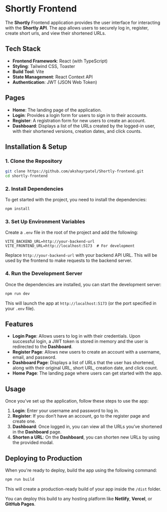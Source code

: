 # **Shortly Frontend**

The **Shortly** Frontend application provides the user interface for interacting with the **Shortly API**. The app allows users to securely log in, register, create short urls, and view their shortened URLs.

## **Tech Stack**

- **Frontend Framework**: React (with TypeScript)
- **Styling**: Tailwind CSS, Toaster
- **Build Tool**: Vite
- **State Management**: React Context API
- **Authentication**: JWT (JSON Web Token)

## **Pages**

- **Home**: The landing page of the application.
- **Login**: Provides a login form for users to sign in to their accounts.
- **Register**: A registration form for new users to create an account.
- **Dashboard**: Displays a list of the URLs created by the logged-in user, with their shortened versions, creation dates, and click counts.

## **Installation & Setup**

### **1. Clone the Repository**

```bash
git clone https://github.com/akshayrpatel/Shortly-frontend.git
cd shortly-frontend
```

### **2. Install Dependencies**

To get started with the project, you need to install the dependencies:

```bash
npm install
```

### **3. Set Up Environment Variables**

Create a `.env` file in the root of the project and add the following:

```env
VITE_BACKEND_URL=http://your-backend-url
VITE_FRONTEND_URL=http://localhost:5173  # For development
```

Replace `http://your-backend-url` with your backend API URL. This will be used by the frontend to make requests to the backend server.

### **4. Run the Development Server**

Once the dependencies are installed, you can start the development server:

```bash
npm run dev
```

This will launch the app at `http://localhost:5173` (or the port specified in your `.env` file).

## **Features**

- **Login Page**: Allows users to log in with their credentials. Upon successful login, a JWT token is stored in memory and the user is redirected to the **Dashboard**.
- **Register Page**: Allows new users to create an account with a username, email, and password.
- **Dashboard Page**: Displays a list of URLs that the user has shortened, along with their original URL, short URL, creation date, and click count.
- **Home Page**: The landing page where users can get started with the app.

## **Usage**

Once you’ve set up the application, follow these steps to use the app:

1. **Login**: Enter your username and password to log in.
2. **Register**: If you don’t have an account, go to the register page and create one.
3. **Dashboard**: Once logged in, you can view all the URLs you’ve shortened in the **Dashboard** page.
4. **Shorten a URL**: On the **Dashboard**, you can shorten new URLs by using the provided modal.

## **Deploying to Production**

When you're ready to deploy, build the app using the following command:

```bash
npm run build
```

This will create a production-ready build of your app inside the `/dist` folder.

You can deploy this build to any hosting platform like **Netlify**, **Vercel**, or **GitHub Pages**.
